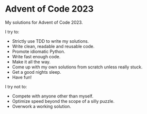 # Advent of Code 2023
My solutions for Advent of Code 2023.

I try to:
- Strictly use TDD to write my solutions.
- Write clean, readable and reusable code.
- Promote idiomatic Python.
- Write fast enough code.
- Make it all the way.
- Come up with my own solutions from scratch unless really stuck.
- Get a good nights sleep.
- Have fun!

I try not to:
- Compete with anyone other than myself.
- Optimize speed beyond the scope of a silly puzzle.
- Overwork a working solution.
